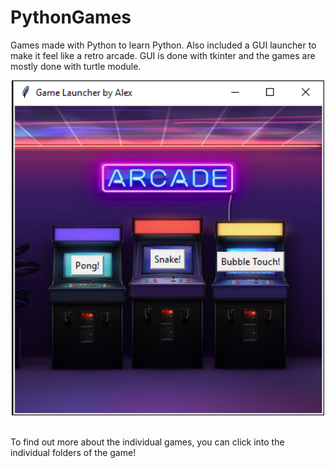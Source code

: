 # PythonGames
Games made with Python to learn Python. Also included a GUI launcher to make it feel like a retro arcade. GUI is done with tkinter and the games are mostly done with turtle module.

<p align = "center">
  <img src="resources/GameLauncherScreenshot.png" width="500">
  </p>

<br/>
To find out more about the individual games, you can click into the individual folders of the game!
